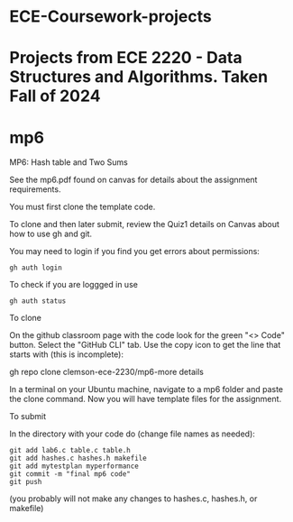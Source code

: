 # ECE-Coursework-projects
Projects from ECE 2220 - Data Structures and Algorithms. Taken Fall of 2024
=======
# mp6
MP6: Hash table and Two Sums

See the mp6.pdf found on canvas for details about the assignment requirements.

You must first clone the template code.

To clone and then later submit, review the Quiz1 details on Canvas about how 
to use gh and git.

You may need to login if you find you get errors about permissions:

    gh auth login 

To check if you are loggged in use 

    gh auth status

To clone

On the github classroom page with the code look for the green "<> Code"
button.  Select the "GitHub CLI" tab.  Use the copy icon to get the line that
starts with (this is incomplete):

   gh repo clone clemson-ece-2230/mp6-more details

In a terminal on your Ubuntu machine, navigate to a mp6 folder and paste 
the clone command.  Now you will have template files for the assignment.

To submit

In the directory with your code do (change file names as needed):

    git add lab6.c table.c table.h 
    git add hashes.c hashes.h makefile
    git add mytestplan myperformance
    git commit -m "final mp6 code"
    git push

(you probably will not make any changes to hashes.c, hashes.h, or makefile)
